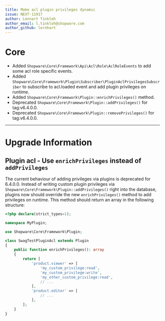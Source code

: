 ```yaml
---
title: Make acl plugin privileges dynamic
issue: NEXT-11917
author: Lennart Tinkloh
author_email: l.tinkloh@shopware.com 
author_github: lernhart
---
```

# Core
* Added `Shopware\Core\Framework\Api\Acl\Role\AclRoleEvents` to add some acl role specific events.
* Added `Shopware\Core\Framework\Plugin\Subscriber\PluginAclPrivilegesSubscriber` to subscribe to acl.loaded event and add plugin privileges on runtime.
* Added `Shopware\Core\Framework\Plugin::enrichPrivileges()` method. 
* Deprecated `Shopware\Core\Framework\Plugin::addPrivileges()` for tag:v6.4.0.0.
* Deprecated `Shopware\Core\Framework\Plugin::removePrivileges()` for tag:v6.4.0.0.
___
# Upgrade Information

## Plugin acl - Use `enrichPrivileges` instead of `addPrivileges`
The current behaviour of adding privileges via plugins is deprecated for 6.4.0.0.
Instead of writing custom plugin privileges via `Shopware\Core\Framework\Plugin::addPrivileges()` right into the database, 
plugins now should override the new `enrichPrivileges()` method to add privileges on runtime.
This method should return an array in the following structure:

```php
<?php declare(strict_types=1);

namespace MyPlugin;

use Shopware\Core\Framework\Plugin;

class SwagTestPluginAcl extends Plugin
{
    public function enrichPrivileges(): array
    {
        return [
            'product.viewer' => [
                'my_custom_privilege:read',
                'my_custom_privilege:write',
                'my_other_custom_privilege:read',
                // ...
            ],
            'product.editor' => [
                // ...
            ],
        ];
    }
}
```
